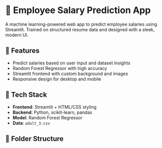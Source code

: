# 💼 Employee Salary Prediction App

A machine learning-powered web app to predict employee salaries using Streamlit. Trained on structured resume data and designed with a sleek, modern UI.

## 🚀 Features
- Predict salaries based on user input and dataset insights
- Random Forest Regressor with high accuracy
- Streamlit frontend with custom background and images
- Responsive design for desktop and mobile

## 🔧 Tech Stack
- **Frontend**: Streamlit + HTML/CSS styling
- **Backend**: Python, scikit-learn, pandas
- **Model**: Random Forest Regressor
- **Data**: `adult_3.csv`

## 📁 Folder Structure
